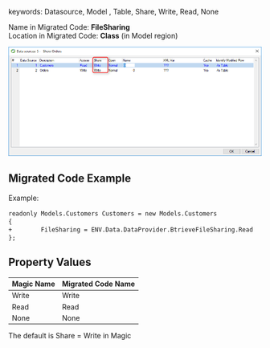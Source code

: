 ﻿keywords: Datasource, Model , Table, Share, Write, Read, None


Name in Migrated Code: **FileSharing**  
Location in Migrated Code: **Class** (in Model region)  

![](2017-11-28_16h05_24.png)

## Migrated Code Example 

Example:
```csdiff
readonly Models.Customers Customers = new Models.Customers
{ 
+        FileSharing = ENV.Data.DataProvider.BtrieveFileSharing.Read 
};
```

## Property Values

| Magic Name | Migrated Code Name      |
|------------|-------------------------|
| Write      | Write                   |
| Read       | Read                    |
| None       | None                    |

The default is Share = Write in Magic




